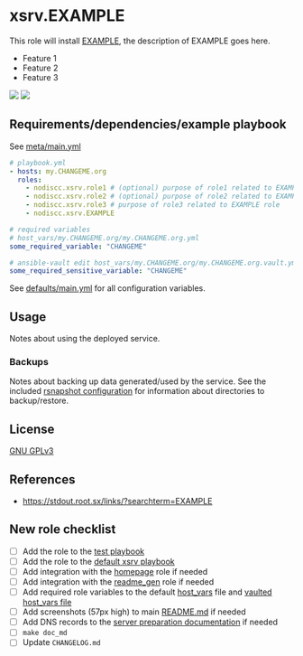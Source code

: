 # xsrv.EXAMPLE

This role will install [EXAMPLE](https://example.org/), the description of EXAMPLE goes here.
- Feature 1
- Feature 2
- Feature 3

[![](https://example.org/screenshot1_thumb.png)](https://example.org/screenshot1.png)
[![](https://example.org/screenshot2_thumb.png)](https://example.org/screenshot2.png)


## Requirements/dependencies/example playbook

See [meta/main.yml](meta/main.yml)

```yaml
# playbook.yml
- hosts: my.CHANGEME.org
  roles:
    - nodiscc.xsrv.role1 # (optional) purpose of role1 related to EXAMPLE role
    - nodiscc.xsrv.role2 # (optional) purpose of role2 related to EXAMPLE role
    - nodiscc.xsrv.role3 # purpose of role3 related to EXAMPLE role
    - nodiscc.xsrv.EXAMPLE

# required variables
# host_vars/my.CHANGEME.org/my.CHANGEME.org.yml
some_required_variable: "CHANGEME"

# ansible-vault edit host_vars/my.CHANGEME.org/my.CHANGEME.org.vault.yml
some_required_sensitive_variable: "CHANGEME"
```

See [defaults/main.yml](defaults/main.yml) for all configuration variables.


## Usage

Notes about using the deployed service.


### Backups

Notes about backing up data generated/used by the service. See the included [rsnapshot configuration](templates/etc/rsnapshot.d_EXAMPLE.conf.j2) for information about directories to backup/restore.


## License

[GNU GPLv3](../../LICENSE)


## References

- https://stdout.root.sx/links/?searchterm=EXAMPLE

## New role checklist

- [ ] Add the role to the [test playbook](https://gitlab.com/nodiscc/xsrv/-/blob/master/tests/playbooks/xsrv-test/playbook.yml)
- [ ] Add the role to the [default xsrv playbook](https://gitlab.com/nodiscc/xsrv/-/blob/master/playbooks/xsrv/playbook.yml)
- [ ] Add integration with the [homepage](https://gitlab.com/nodiscc/xsrv/-/tree/master/roles/homepage) role if needed
- [ ] Add integration with the [readme_gen](https://gitlab.com/nodiscc/xsrv/-/tree/master/roles/readme_gen) role if needed
- [ ] Add required role variables to the default [host_vars](https://gitlab.com/nodiscc/xsrv/-/blob/master/playbooks/xsrv/host_vars/my.example.org/my.example.org.yml) file and [vaulted host_vars file](https://gitlab.com/nodiscc/xsrv/-/blob/master/playbooks/xsrv/host_vars/my.example.org/my.example.org.vault.yml)
- [ ] Add screenshots (57px high) to main [README.md](https://gitlab.com/nodiscc/xsrv/-/blob/master/README.md) if needed
- [ ] Add DNS records to the [server preparation documentation](https://gitlab.com/nodiscc/xsrv/-/blob/master/docs/installation/server-preparation.md) if needed
- [ ] `make doc_md`
- [ ] Update `CHANGELOG.md`
